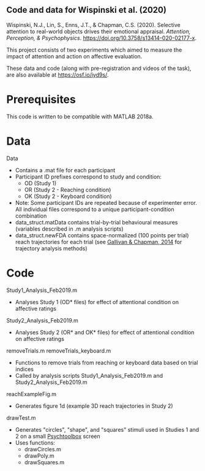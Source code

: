 ## Code and data for Wispinski et al. (2020)

Wispinski, N.J., Lin, S., Enns, J.T., & Chapman, C.S. (2020). Selective attention to real-world objects drives their emotional appraisal. *Attention, Perception, & Psychophysics*. https://doi.org/10.3758/s13414-020-02177-x.

This project consists of two experiments which aimed to measure the impact of attention and action on affective evaluation.

These data and code (along with pre-registration and videos of the task), are also available at https://osf.io/iyd9s/.

# Prerequisites

This code is written to be compatible with MATLAB 2018a.

# Data

Data
 - Contains a .mat file for each participant
 - Participant ID prefixes correspond to study and condition:
    - OD (Study 1)
    - OR (Study 2 - Reaching condition)
    - OK (Study 2 - Keyboard condition)
 - Note: Some participant IDs are repeated because of experimenter error. All individual files correspond to a unique participant-condition combination
 - data_struct.matData contains trial-by-trial behavioural measures (variables described in .m analysis scripts)
 - data_struct.newFDA contains space-normalized (100 points per trial) reach trajectories for each trial (see [Gallivan & Chapman, 2014](https://www.frontiersin.org/articles/10.3389/fnins.2014.00215/full) for trajectory analysis methods)

# Code

Study1_Analysis_Feb2019.m
 - Analyses Study 1 (OD* files) for effect of attentional condition on affective ratings

Study2_Analysis_Feb2019.m
 - Analyses Study 2 (OR* and OK* files) for effect of attentional condition on affective ratings

removeTrials.m
removeTrials_keyboard.m
 - Functions to remove trials from reaching or keyboard data based on trial indices
 - Called by analysis scripts Study1_Analysis_Feb2019.m and Study2_Analysis_Feb2019.m

reachExampleFig.m
 - Generates figure 1d (example 3D reach trajectories in Study 2)

drawTest.m
 - Generates "circles", "shape", and "squares" stimuli used in Studies 1 and 2 on a small [Psychtoolbox](http://psychtoolbox.org/) screen
 - Uses functions:
    - drawCircles.m
    - drawPoly.m
    - drawSquares.m
